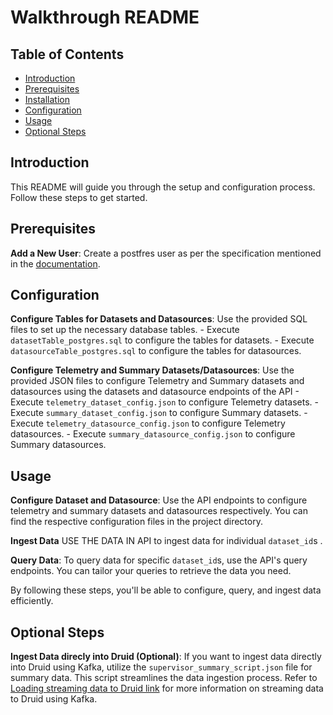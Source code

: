 # Walkthrough README

## Table of Contents
- [Introduction](#introduction)
- [Prerequisites](#prerequisites)
- [Installation](#installation)
- [Configuration](#configuration)
- [Usage](#usage)
- [Optional Steps](#optional-steps)


## Introduction

This README will guide you through the setup and configuration process. Follow these steps to get started.

## Prerequisites

 **Add a New User**: Create a postfres user as per the specification mentioned in the [documentation](https://github.com/Sunbird-Obsrv/obsrv-api-service).


## Configuration

 **Configure Tables for Datasets and Datasources**: Use the provided SQL files to set up the necessary database tables.
    - Execute `datasetTable_postgres.sql` to configure the tables for datasets.
    - Execute `datasourceTable_postgres.sql` to configure the tables for datasources.

 **Configure Telemetry and Summary Datasets/Datasources**: Use the provided JSON files to configure Telemetry and Summary datasets and datasources using the datasets and datasource endpoints of the API 
    - Execute `telemetry_dataset_config.json` to configure Telemetry datasets.
    - Execute `summary_dataset_config.json` to configure Summary datasets.
    - Execute `telemetry_datasource_config.json` to configure Telemetry datasources.
    - Execute `summary_datasource_config.json` to configure Summary datasources.

## Usage

 **Configure Dataset and Datasource**: Use the API endpoints to configure telemetry and summary datasets and datasources respectively. You can find the respective configuration files in the project directory.
 
 **Ingest Data** USE THE DATA IN API to ingest data for individual `dataset_id`s .

 **Query Data**: To query data for specific `dataset_id`s, use the API's query endpoints. You can tailor your queries to retrieve the data you need.



By following these steps, you'll be able to configure, query, and ingest data efficiently.



## Optional Steps

 **Ingest Data direcly into Druid (Optional)**: If you want to ingest data directly into Druid using Kafka, utilize the `supervisor_summary_script.json` file for summary data. This script streamlines the data ingestion process. Refer to [Loading streaming data to Druid link](https://druid.apache.org/docs/latest/tutorials/tutorial-kafka/) for more information on streaming data to Druid using Kafka.




